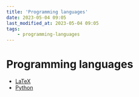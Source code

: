 ```yaml
---
title: 'Programming languages'
date: 2023-05-04 09:05
last_modified_at: 2023-05-04 09:05
tags:
    - programming-languages
---
```


# Programming languages

-   [LaTeX](LaTeX)
-   [Python](Python.md)
